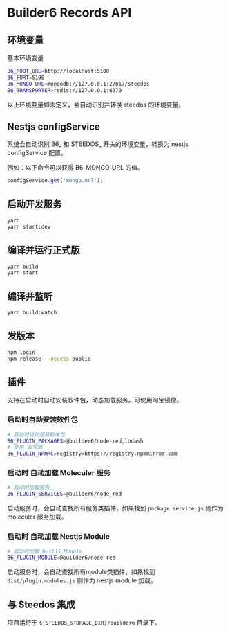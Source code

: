 # Builder6 Records API

## 环境变量

基本环境变量

```bash
B6_ROOT_URL=http://localhost:5100
B6_PORT=5100
B6_MONGO_URL=mongodb://127.0.0.1:27017/steedos
B6_TRANSPORTER=redis://127.0.0.1:6379
```
以上环境变量如未定义，会自动识别并转换 steedos 的环境变量。


## Nestjs configService

系统会自动识别 B6_ 和 STEEDOS_ 开头的环境变量，转换为 nestjs configService 配置。

例如：以下命令可以获得 B6_MONGO_URL 的值。

```js
configService.get('mongo.url');
```

## 启动开发服务

```bash
yarn 
yarn start:dev
```

## 编译并运行正式版

```bash
yarn build
yarn start
```

## 编译并监听

```bash
yarn build:watch
```

## 发版本

```bash
npm login
npm release --access public
```

## 插件

支持在启动时自动安装软件包，动态加载服务。可使用淘宝镜像。

### 启动时自动安装软件包

```bash
# 启动时自动安装软件包
B6_PLUGIN_PACKAGES=@builder6/node-red,lodash
# 使用 淘宝源
B6_PLUGIN_NPMRC=registry=https://registry.npmmirror.com
```

### 启动时 自动加载 Moleculer 服务

```bash
# 启动时加载服务
B6_PLUGIN_SERVICES=@builder6/node-red
```

启动服务时，会自动查找所有服务类插件，如果找到 `package.service.js` 则作为 moleculer 服务加载。


### 启动时 自动加载 Nestjs Module

```bash
# 启动时加载 NestJS Module
B6_PLUGIN_MODULE=@builder6/node-red
```

启动服务时，会自动查找所有module类插件，如果找到 `dist/plugin.modules.js` 则作为 nestjs module 加载。


## 与 Steedos 集成

项目运行于 `${STEEDOS_STORAGE_DIR}/builder6` 目录下。
